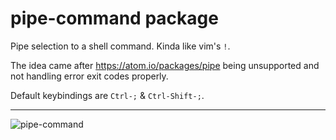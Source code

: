 # pipe-command package

Pipe selection to a shell command.
Kinda like vim's `!`.

The idea came after https://atom.io/packages/pipe being unsupported and not handling error exit codes properly.

Default keybindings are `Ctrl-;` & `Ctrl-Shift-;`.

---

![pipe-command](https://i.imgur.com/1NvORVP.gif)
